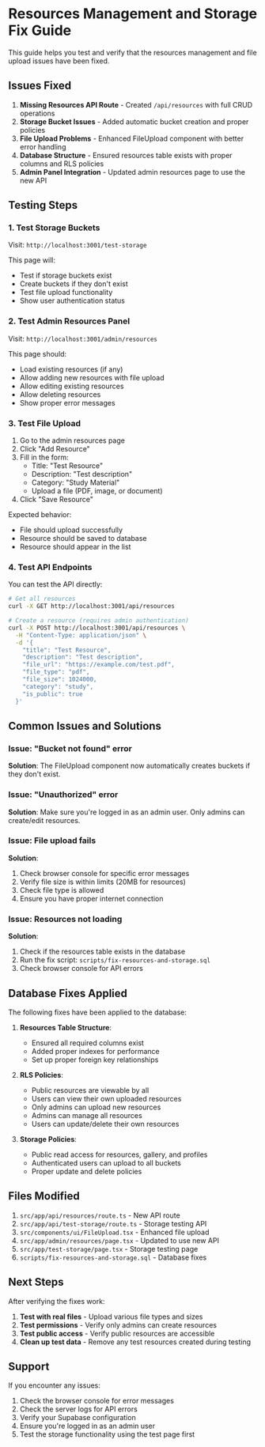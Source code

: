 # Resources Management and Storage Fix Guide

This guide helps you test and verify that the resources management and file upload issues have been fixed.

## Issues Fixed

1. **Missing Resources API Route** - Created `/api/resources` with full CRUD operations
2. **Storage Bucket Issues** - Added automatic bucket creation and proper policies
3. **File Upload Problems** - Enhanced FileUpload component with better error handling
4. **Database Structure** - Ensured resources table exists with proper columns and RLS policies
5. **Admin Panel Integration** - Updated admin resources page to use the new API

## Testing Steps

### 1. Test Storage Buckets

Visit: `http://localhost:3001/test-storage`

This page will:
- Test if storage buckets exist
- Create buckets if they don't exist
- Test file upload functionality
- Show user authentication status

### 2. Test Admin Resources Panel

Visit: `http://localhost:3001/admin/resources`

This page should:
- Load existing resources (if any)
- Allow adding new resources with file upload
- Allow editing existing resources
- Allow deleting resources
- Show proper error messages

### 3. Test File Upload

1. Go to the admin resources page
2. Click "Add Resource"
3. Fill in the form:
   - Title: "Test Resource"
   - Description: "Test description"
   - Category: "Study Material"
   - Upload a file (PDF, image, or document)
4. Click "Save Resource"

Expected behavior:
- File should upload successfully
- Resource should be saved to database
- Resource should appear in the list

### 4. Test API Endpoints

You can test the API directly:

```bash
# Get all resources
curl -X GET http://localhost:3001/api/resources

# Create a resource (requires admin authentication)
curl -X POST http://localhost:3001/api/resources \
  -H "Content-Type: application/json" \
  -d '{
    "title": "Test Resource",
    "description": "Test description",
    "file_url": "https://example.com/test.pdf",
    "file_type": "pdf",
    "file_size": 1024000,
    "category": "study",
    "is_public": true
  }'
```

## Common Issues and Solutions

### Issue: "Bucket not found" error
**Solution**: The FileUpload component now automatically creates buckets if they don't exist.

### Issue: "Unauthorized" error
**Solution**: Make sure you're logged in as an admin user. Only admins can create/edit resources.

### Issue: File upload fails
**Solution**: 
1. Check browser console for specific error messages
2. Verify file size is within limits (20MB for resources)
3. Check file type is allowed
4. Ensure you have proper internet connection

### Issue: Resources not loading
**Solution**:
1. Check if the resources table exists in the database
2. Run the fix script: `scripts/fix-resources-and-storage.sql`
3. Check browser console for API errors

## Database Fixes Applied

The following fixes have been applied to the database:

1. **Resources Table Structure**:
   - Ensured all required columns exist
   - Added proper indexes for performance
   - Set up proper foreign key relationships

2. **RLS Policies**:
   - Public resources are viewable by all
   - Users can view their own uploaded resources
   - Only admins can upload new resources
   - Admins can manage all resources
   - Users can update/delete their own resources

3. **Storage Policies**:
   - Public read access for resources, gallery, and profiles
   - Authenticated users can upload to all buckets
   - Proper update and delete policies

## Files Modified

1. `src/app/api/resources/route.ts` - New API route
2. `src/app/api/test-storage/route.ts` - Storage testing API
3. `src/components/ui/FileUpload.tsx` - Enhanced file upload
4. `src/app/admin/resources/page.tsx` - Updated to use new API
5. `src/app/test-storage/page.tsx` - Storage testing page
6. `scripts/fix-resources-and-storage.sql` - Database fixes

## Next Steps

After verifying the fixes work:

1. **Test with real files** - Upload various file types and sizes
2. **Test permissions** - Verify only admins can create resources
3. **Test public access** - Verify public resources are accessible
4. **Clean up test data** - Remove any test resources created during testing

## Support

If you encounter any issues:

1. Check the browser console for error messages
2. Check the server logs for API errors
3. Verify your Supabase configuration
4. Ensure you're logged in as an admin user
5. Test the storage functionality using the test page first 